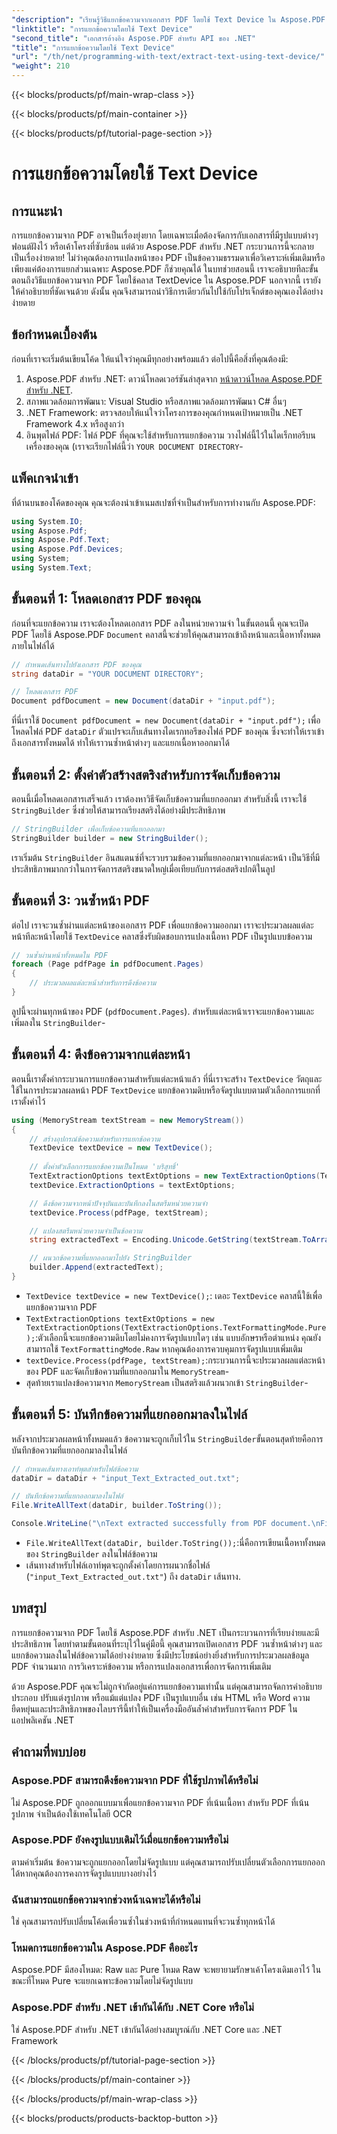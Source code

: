 ```yaml
---
"description": "เรียนรู้วิธีแยกข้อความจากเอกสาร PDF โดยใช้ Text Device ใน Aspose.PDF สำหรับ .NET"
"linktitle": "การแยกข้อความโดยใช้ Text Device"
"second_title": "เอกสารอ้างอิง Aspose.PDF สำหรับ API ของ .NET"
"title": "การแยกข้อความโดยใช้ Text Device"
"url": "/th/net/programming-with-text/extract-text-using-text-device/"
"weight": 210
---
```


{{< blocks/products/pf/main-wrap-class >}}

{{< blocks/products/pf/main-container >}}

{{< blocks/products/pf/tutorial-page-section >}}

# การแยกข้อความโดยใช้ Text Device

## การแนะนำ

การแยกข้อความจาก PDF อาจเป็นเรื่องยุ่งยาก โดยเฉพาะเมื่อต้องจัดการกับเอกสารที่มีรูปแบบต่างๆ ฟอนต์ฝังไว้ หรือเค้าโครงที่ซับซ้อน แต่ด้วย Aspose.PDF สำหรับ .NET กระบวนการนี้จะกลายเป็นเรื่องง่ายดาย! ไม่ว่าคุณต้องการแปลงหน้าของ PDF เป็นข้อความธรรมดาเพื่อวิเคราะห์เพิ่มเติมหรือเพียงแค่ต้องการแยกส่วนเฉพาะ Aspose.PDF ก็ช่วยคุณได้ ในบทช่วยสอนนี้ เราจะอธิบายทีละขั้นตอนถึงวิธีแยกข้อความจาก PDF โดยใช้คลาส TextDevice ใน Aspose.PDF นอกจากนี้ เรายังให้คำอธิบายที่ชัดเจนด้วย ดังนั้น คุณจึงสามารถนำวิธีการเดียวกันไปใช้กับโปรเจ็กต์ของคุณเองได้อย่างง่ายดาย

## ข้อกำหนดเบื้องต้น

ก่อนที่เราจะเริ่มต้นเขียนโค้ด ให้แน่ใจว่าคุณมีทุกอย่างพร้อมแล้ว ต่อไปนี้คือสิ่งที่คุณต้องมี:

1. Aspose.PDF สำหรับ .NET: ดาวน์โหลดเวอร์ชันล่าสุดจาก [หน้าดาวน์โหลด Aspose.PDF สำหรับ .NET](https://releases-aspose.com/pdf/net/).
2. สภาพแวดล้อมการพัฒนา: Visual Studio หรือสภาพแวดล้อมการพัฒนา C# อื่นๆ
3. .NET Framework: ตรวจสอบให้แน่ใจว่าโครงการของคุณกำหนดเป้าหมายเป็น .NET Framework 4.x หรือสูงกว่า
4. อินพุตไฟล์ PDF: ไฟล์ PDF ที่คุณจะใช้สำหรับการแยกข้อความ วางไฟล์นี้ไว้ในไดเร็กทอรีบนเครื่องของคุณ (เราจะเรียกไฟล์นี้ว่า `YOUR DOCUMENT DIRECTORY`-

## แพ็คเกจนำเข้า

ที่ด้านบนของโค้ดของคุณ คุณจะต้องนำเข้าเนมสเปซที่จำเป็นสำหรับการทำงานกับ Aspose.PDF:

```csharp
using System.IO;
using Aspose.Pdf;
using Aspose.Pdf.Text;
using Aspose.Pdf.Devices;
using System;
using System.Text;
```

## ขั้นตอนที่ 1: โหลดเอกสาร PDF ของคุณ

ก่อนที่จะแยกข้อความ เราจะต้องโหลดเอกสาร PDF ลงในหน่วยความจำ ในขั้นตอนนี้ คุณจะเปิด PDF โดยใช้ Aspose.PDF `Document` คลาสนี้จะช่วยให้คุณสามารถเข้าถึงหน้าและเนื้อหาทั้งหมดภายในไฟล์ได้

```csharp
// กำหนดเส้นทางไปยังเอกสาร PDF ของคุณ
string dataDir = "YOUR DOCUMENT DIRECTORY";

// โหลดเอกสาร PDF
Document pdfDocument = new Document(dataDir + "input.pdf");
```

ที่นี่เราใช้ `Document pdfDocument = new Document(dataDir + "input.pdf");` เพื่อโหลดไฟล์ PDF `dataDir` ตัวแปรจะเก็บเส้นทางไดเรกทอรีของไฟล์ PDF ของคุณ ซึ่งจะทำให้เราเข้าถึงเอกสารทั้งหมดได้ ทำให้เราวนซ้ำหน้าต่างๆ และแยกเนื้อหาออกมาได้

## ขั้นตอนที่ 2: ตั้งค่าตัวสร้างสตริงสำหรับการจัดเก็บข้อความ

ตอนนี้เมื่อโหลดเอกสารเสร็จแล้ว เราต้องหาวิธีจัดเก็บข้อความที่แยกออกมา สำหรับสิ่งนี้ เราจะใช้ `StringBuilder` ซึ่งช่วยให้สามารถเรียงสตริงได้อย่างมีประสิทธิภาพ

```csharp
// StringBuilder เพื่อเก็บข้อความที่แยกออกมา
StringBuilder builder = new StringBuilder();
```

เราเริ่มต้น `StringBuilder` อินสแตนซ์ที่จะรวบรวมข้อความที่แยกออกมาจากแต่ละหน้า เป็นวิธีที่มีประสิทธิภาพมากกว่าในการจัดการสตริงขนาดใหญ่เมื่อเทียบกับการต่อสตริงปกติในลูป

## ขั้นตอนที่ 3: วนซ้ำหน้า PDF

ต่อไป เราจะวนซ้ำผ่านแต่ละหน้าของเอกสาร PDF เพื่อแยกข้อความออกมา เราจะประมวลผลแต่ละหน้าทีละหน้าโดยใช้ `TextDevice` คลาสซึ่งรับผิดชอบการแปลงเนื้อหา PDF เป็นรูปแบบข้อความ

```csharp
// วนซ้ำผ่านหน้าทั้งหมดใน PDF
foreach (Page pdfPage in pdfDocument.Pages)
{
    // ประมวลผลแต่ละหน้าสำหรับการดึงข้อความ
}
```

ลูปนี้จะผ่านทุกหน้าของ PDF (`pdfDocument.Pages`). สำหรับแต่ละหน้าเราจะแยกข้อความและเพิ่มลงใน `StringBuilder`-

## ขั้นตอนที่ 4: ดึงข้อความจากแต่ละหน้า

ตอนนี้เราตั้งค่ากระบวนการแยกข้อความสำหรับแต่ละหน้าแล้ว ที่นี่เราจะสร้าง `TextDevice` วัตถุและใช้ในการประมวลผลหน้า PDF `TextDevice` แยกข้อความดิบหรือจัดรูปแบบตามตัวเลือกการแยกที่เราตั้งค่าไว้

```csharp
using (MemoryStream textStream = new MemoryStream())
{
    // สร้างอุปกรณ์ข้อความสำหรับการแยกข้อความ
    TextDevice textDevice = new TextDevice();
    
    // ตั้งค่าตัวเลือกการแยกข้อความเป็นโหมด 'บริสุทธิ์'
    TextExtractionOptions textExtOptions = new TextExtractionOptions(TextExtractionOptions.TextFormattingMode.Pure);
    textDevice.ExtractionOptions = textExtOptions;

    // ดึงข้อความจากหน้าปัจจุบันและบันทึกลงในสตรีมหน่วยความจำ
    textDevice.Process(pdfPage, textStream);

    // แปลงสตรีมหน่วยความจำเป็นข้อความ
    string extractedText = Encoding.Unicode.GetString(textStream.ToArray());

    // ผนวกข้อความที่แยกออกมาไปยัง StringBuilder
    builder.Append(extractedText);
}
```

- `TextDevice textDevice = new TextDevice();`: เดอะ `TextDevice` คลาสนี้ใช้เพื่อแยกข้อความจาก PDF
- `TextExtractionOptions textExtOptions = new TextExtractionOptions(TextExtractionOptions.TextFormattingMode.Pure);`:ตัวเลือกนี้จะแยกข้อความดิบโดยไม่คงการจัดรูปแบบใดๆ เช่น แบบอักษรหรือตำแหน่ง คุณยังสามารถใช้ `TextFormattingMode.Raw` หากคุณต้องการควบคุมการจัดรูปแบบเพิ่มเติม
- `textDevice.Process(pdfPage, textStream);`:กระบวนการนี้จะประมวลผลแต่ละหน้าของ PDF และจัดเก็บข้อความที่แยกออกมาใน `MemoryStream`-
- สุดท้ายเราแปลงข้อความจาก `MemoryStream` เป็นสตริงแล้วผนวกเข้า `StringBuilder`-

## ขั้นตอนที่ 5: บันทึกข้อความที่แยกออกมาลงในไฟล์

หลังจากประมวลผลหน้าทั้งหมดแล้ว ข้อความจะถูกเก็บไว้ใน `StringBuilder`ขั้นตอนสุดท้ายคือการบันทึกข้อความที่แยกออกมาลงในไฟล์

```csharp
// กำหนดเส้นทางเอาท์พุตสำหรับไฟล์ข้อความ
dataDir = dataDir + "input_Text_Extracted_out.txt";

// บันทึกข้อความที่แยกออกมาลงในไฟล์
File.WriteAllText(dataDir, builder.ToString());

Console.WriteLine("\nText extracted successfully from PDF document.\nFile saved at " + dataDir);
```

- `File.WriteAllText(dataDir, builder.ToString());`:นี่คือการเขียนเนื้อหาทั้งหมดของ `StringBuilder` ลงในไฟล์ข้อความ
- เส้นทางสำหรับไฟล์เอาท์พุตจะถูกตั้งค่าโดยการผนวกชื่อไฟล์ (`"input_Text_Extracted_out.txt"`) ถึง `dataDir` เส้นทาง.

## บทสรุป

การแยกข้อความจาก PDF โดยใช้ Aspose.PDF สำหรับ .NET เป็นกระบวนการที่เรียบง่ายและมีประสิทธิภาพ โดยทำตามขั้นตอนที่ระบุไว้ในคู่มือนี้ คุณสามารถเปิดเอกสาร PDF วนซ้ำหน้าต่างๆ และแยกข้อความลงในไฟล์ข้อความได้อย่างง่ายดาย ซึ่งมีประโยชน์อย่างยิ่งสำหรับการประมวลผลข้อมูล PDF จำนวนมาก การวิเคราะห์ข้อความ หรือการแปลงเอกสารเพื่อการจัดการเพิ่มเติม

ด้วย Aspose.PDF คุณจะไม่ถูกจำกัดอยู่แค่การแยกข้อความเท่านั้น แต่คุณสามารถจัดการคำอธิบายประกอบ ปรับแต่งรูปภาพ หรือแม้แต่แปลง PDF เป็นรูปแบบอื่น เช่น HTML หรือ Word ความยืดหยุ่นและประสิทธิภาพของไลบรารีนี้ทำให้เป็นเครื่องมืออันล้ำค่าสำหรับการจัดการ PDF ในแอปพลิเคชัน .NET

## คำถามที่พบบ่อย

### Aspose.PDF สามารถดึงข้อความจาก PDF ที่ใช้รูปภาพได้หรือไม่
ไม่ Aspose.PDF ถูกออกแบบมาเพื่อแยกข้อความจาก PDF ที่เน้นเนื้อหา สำหรับ PDF ที่เน้นรูปภาพ จำเป็นต้องใช้เทคโนโลยี OCR

### Aspose.PDF ยังคงรูปแบบเดิมไว้เมื่อแยกข้อความหรือไม่
ตามค่าเริ่มต้น ข้อความจะถูกแยกออกโดยไม่จัดรูปแบบ แต่คุณสามารถปรับเปลี่ยนตัวเลือกการแยกออกได้หากคุณต้องการคงการจัดรูปแบบบางอย่างไว้

### ฉันสามารถแยกข้อความจากช่วงหน้าเฉพาะได้หรือไม่
ใช่ คุณสามารถปรับเปลี่ยนโค้ดเพื่อวนซ้ำในช่วงหน้าที่กำหนดแทนที่จะวนซ้ำทุกหน้าได้

### โหมดการแยกข้อความใน Aspose.PDF คืออะไร
Aspose.PDF มีสองโหมด: Raw และ Pure โหมด Raw จะพยายามรักษาเค้าโครงเดิมเอาไว้ ในขณะที่โหมด Pure จะแยกเฉพาะข้อความโดยไม่จัดรูปแบบ

### Aspose.PDF สำหรับ .NET เข้ากันได้กับ .NET Core หรือไม่
ใช่ Aspose.PDF สำหรับ .NET เข้ากันได้อย่างสมบูรณ์กับ .NET Core และ .NET Framework

{{< /blocks/products/pf/tutorial-page-section >}}

{{< /blocks/products/pf/main-container >}}

{{< /blocks/products/pf/main-wrap-class >}}

{{< blocks/products/products-backtop-button >}}